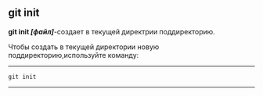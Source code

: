 ## git init

**git init *[файл]***-создает в текущей директрии поддиректорию.

Чтобы создать в текущей директории новую поддиректорию,используйте команду:


---
    git init
---

